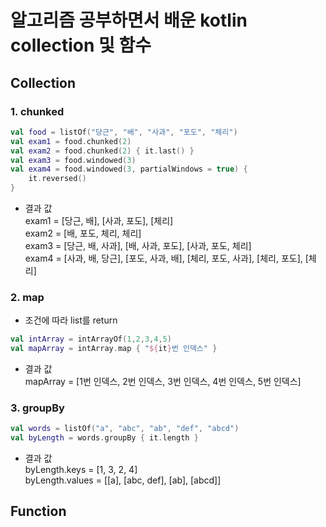 # 알고리즘 공부하면서 배운 kotlin collection 및 함수

## Collection

### 1. chunked
``` kotlin
val food = listOf("당근", "배", "사과", "포도", "체리")
val exam1 = food.chunked(2)
val exam2 = food.chunked(2) { it.last() }
val exam3 = food.windowed(3)
val exam4 = food.windowed(3, partialWindows = true) {
    it.reversed()
}
```
 - 결과 값  
exam1 = [당근, 배], [사과, 포도], [체리]  
exam2 = [배, 포도, 체리, 체리]  
exam3 = [당근, 배, 사과], [배, 사과, 포도], [사과, 포도, 체리]  
exam4 = [사과, 배, 당근], [포도, 사과, 배], [체리, 포도, 사과], [체리, 포도], [체리]  

### 2. map
 - 조건에 따라 list를 return 
``` kotlin
val intArray = intArrayOf(1,2,3,4,5)
val mapArray = intArray.map { "${it}번 인덱스" }
```
 - 결과 값  
mapArray = [1번 인덱스, 2번 인덱스, 3번 인덱스, 4번 인덱스, 5번 인덱스]

### 3. groupBy
``` kotlin
val words = listOf("a", "abc", "ab", "def", "abcd")
val byLength = words.groupBy { it.length }
```
 - 결과 값  
byLength.keys = [1, 3, 2, 4]  
byLength.values = [[a], [abc, def], [ab], [abcd]]

## Function

